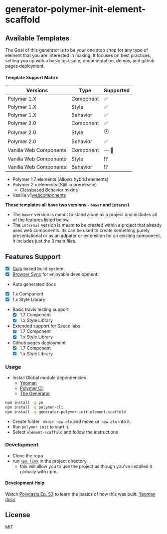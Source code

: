 # generator-polymer-init-element-scaffold

## Available Templates

The Goal of this generator is to be your one stop shop for any type of element that you are interested in making. It focuses on best practices, setting you up with a basic test suite, documentation, demos, and github pages deployment.

#### Template Support Matrix

Versions               | Type      | Supported
-----------------------|-----------|--------------------
Polymer 1.X            | Component | :white_check_mark:
Polymer 1.X            | Style     | :white_check_mark:
Polymer 1.X            | Behavior  | :white_check_mark:
Polymer 2.0            | Component | :white_check_mark:
Polymer 2.0            | Style     | :clock10:
Polymer 2.0            | Behavior  | :white_check_mark:
Vanilla Web Components | Component | :wavy_dash: :thought_balloon:
Vanilla Web Components | Style     | :interrobang:
Vanilla Web Components | Behavior  | :interrobang:


- Polymer 1.7 elements (Allows hybrid elements)
- Polymer 2.x elements (Still in prerelease)
  - [Classbased Behavior mixins](http://justinfagnani.com/2015/12/21/real-mixins-with-javascript-classes/)
- Vanilla v1[webcomponents](https://developers.google.com/web/fundamentals/getting-started/primers/customelements)

**These templates all have two versions -  `bower` and `internal`**

- The `bower` version is meant to stand alone as a project and includes all of the features listed below.
- The `internal` version is meant to be created within a project that already uses web components. Its can be used to create something purely presentational or as an adpater or extenstion for an existing component, It includes just the 3 main files.

## Features Support

- [x] [Gulp](http://gulpjs.com/) based build system.
- [x] [Browser Sync](https://www.browsersync.io/) for enjoyable development.

- Auto generated docs
 - [x] 1.x Component
 - [x] 1.x Style Library
- Basic travis testing support
  - [x] 1.7 Component
  - [x] 1.x Style Library
- Extended support for Sauce labs
  - [x] 1.7 Component
  - [x] 1.x Style Library
- Github pages deployment
  - [x] 1.7 Component
  - [x] 1.x Style Library

### Usage

- Install Global module dependencies
  - [Yeoman](http://yeoman.io)
  - [Polymer Cli](https://github.com/Polymer/polymer-cli)
  - [The Generator](https://www.npmjs.com/package/generator-polymer-init-element-scaffold)

```bash
npm install -g yo
npm install -g polymer-cli
npm install -g generator-polymer-init-element-scaffold
```

- Create folder ` mkdir new-ele` and move `cd new-ele` into it.
- Run `polymer init` to start it.
- Select `element-scaffold` and follow the instructions


### Development

- Clone the repo
- run [`npm link`](https://docs.npmjs.com/cli/link) in the project directory.
  - this will allow you to use the project as though you've installed it globally with npm.

#### Development Help

Watch [Polycasts Ep. 53](https://www.youtube.com/watch?v=A_OEdyhgnKc&list=PLNYkxOF6rcIDdS7HWIC_BYRunV6MHs5xo&index=1) to learn the basics of how this was built.
[Yeoman docs](http://yeoman.io/authoring/)

## License

MIT
